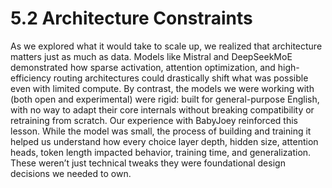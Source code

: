# 5.2 Architecture Constraints

As we explored what it would take to scale up, we realized that architecture matters just as much as data. Models like Mistral and DeepSeekMoE demonstrated how sparse activation, attention optimization, and high-efficiency routing architectures could drastically shift what was possible even with limited compute.
By contrast, the models we were working with (both open and experimental) were rigid: built for general-purpose English, with no way to adapt their core internals without breaking compatibility or retraining from scratch.
Our experience with BabyJoey reinforced this lesson. While the model was small, the process of building and training it helped us understand how every choice layer depth, hidden size, attention heads, token length impacted behavior, training time, and generalization. These weren’t just technical tweaks they were foundational design decisions we needed to own.